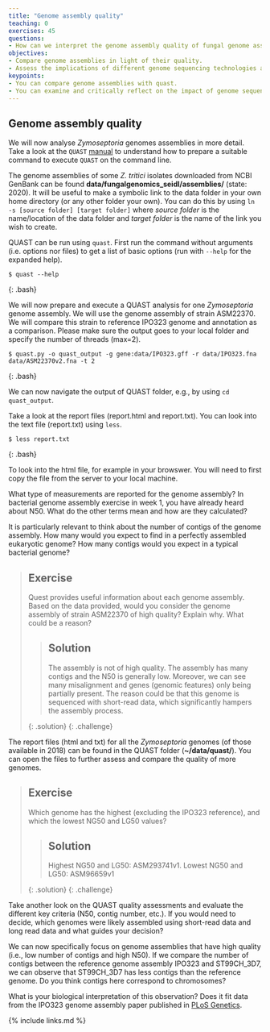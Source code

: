 ```yaml
---
title: "Genome assembly quality"
teaching: 0
exercises: 45
questions:
- How can we interpret the genome assembly quality of fungal genome assemblies?
objectives:
- Compare genome assemblies in light of their quality.
- Assess the implications of different genome sequencing technologies and assembly approaches on genome assemblies.
keypoints:
- You can compare genome assemblies with quast.
- You can examine and critically reflect on the impact of genome sequencing technologies on fungal genome assemblies.
---
```


##  Genome assembly quality
We will now analyse *Zymoseptoria* genomes assemblies in more detail. Take a look at the `QUAST` [manual](http://quast.sourceforge.net/quast) to understand how to prepare a suitable command to execute `QUAST` on the command line.

The genome assemblies of some _Z. tritici_ isolates downloaded from NCBI GenBank can be found **data/fungalgenomics_seidl/assemblies/** (state: 2020). It will be useful to make a symbolic link to the data folder in your own home directory (or any other folder your own). You can do this by using `ln -s [source folder] [target folder]` where *source folder* is the name/location of the data folder and *target folder* is the name of the link you wish to create.

QUAST can be run using `quast`. First run the command without arguments (i.e. options nor files) to get a list of basic options (run with `--help` for the expanded help).

~~~
$ quast --help
~~~
{: .bash}

We will now prepare and execute a QUAST analysis for one *Zymoseptoria* genome assembly. We will use the genome assembly of strain ASM22370. We will compare this strain to reference IPO323 genome and annotation as a comparison. Please make sure the output goes to your local folder and specify the number of threads (max=2).

~~~
$ quast.py -o quast_output -g gene:data/IPO323.gff -r data/IPO323.fna data/ASM22370v2.fna -t 2 
~~~
{: .bash}

We can now navigate the output of QUAST folder, e.g., by using `cd quast_output`. 

Take a look at the report files (report.html and report.txt). You can look into the text file (report.txt) using `less`.

~~~
$ less report.txt
~~~
{: .bash}

To look into the html file, for example in your browswer. You will need to first copy the file from the server to your local machine.

What type of measurements are reported for the genome assembly? In bacterial genome assembly exercise in week 1, you have already heard about N50. What do the other terms mean and how are they calculated? 

It is particularly relevant to think about the number of contigs of the genome assembly. How many would you expect to find in a perfectly assembled eukaryotic genome? How many contigs would you expect in a typical bacterial genome?

> ## Exercise
> 
> Quest provides useful information about each genome assembly. Based on the data provided, would you consider the genome assembly of strain ASM22370 of high quality? Explain why. What could be a reason? 
>
>> ## Solution
>> 
>> The assembly is not of high quality. The assembly has many contigs and the N50 is generally low. Moreover, we can see many misalignment and genes (genomic features) only being partially present. The reason could be that this genome is sequenced with short-read data, which significantly hampers the assembly process.
>> 
> {: .solution}
{: .challenge}

The report files \(html and txt\) for all the _Zymoseptoria_ genomes \(of those available in 2018\) can be found in the QUAST folder \(**~/data/quast/**\). You can open the files to further assess and compare the quality of more genomes.

> ## Exercise
> 
> Which genome has the highest (excluding the IPO323 reference), and which the lowest NG50 and LG50 values?
>
>> ## Solution
>> 
>> Highest NG50 and LG50: ASM293741v1. Lowest NG50 and LG50: ASM96659v1
>> 
> {: .solution}
{: .challenge}

Take another look on the QUAST quality assessments and evaluate the different key criteria (N50, contig number, etc.). If you would need to decide, which genomes were likely assembled using short-read data and long read data and what guides your decision?

We can now specifically focus on genome assemblies that have high quality (i.e., low number of contigs and high N50). If we compare the number of contigs between the reference genome assembly IPO323 and ST99CH\_3D7, we can observe that ST99CH\_3D7 has less contigs than the reference genome. Do you think contigs here correspond to chromosomes?

What is your biological interpretation of this observation? Does it fit data from the IPO323 genome assembly paper published in [PLoS Genetics](https://journals.plos.org/plosgenetics/article?id=10.1371/journal.pgen.1002070).

{% include links.md %}
